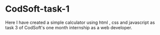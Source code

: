 # CodSoft-task-1
Here I have created a simple calculator using html , css and javascript as task 3 of CodSoft's one month internship as a web developer.
